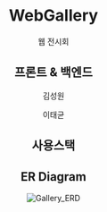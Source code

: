 <div align=center>
  
# WebGallery
  
웹 전시회

## 프론트 & 백엔드
김성원
  
이태균

## 사용스택

## ER Diagram
  
![Gallery_ERD](https://user-images.githubusercontent.com/84495814/137445903-7a43750e-bcb4-44d9-9bcb-b30aa0a8b046.png)



